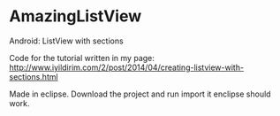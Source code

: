 AmazingListView
===============

Android: ListView with sections

Code for the tutorial written in my page: http://www.iyildirim.com/2/post/2014/04/creating-listview-with-sections.html

Made in eclipse. Download the project and run import it enclipse should work. 
